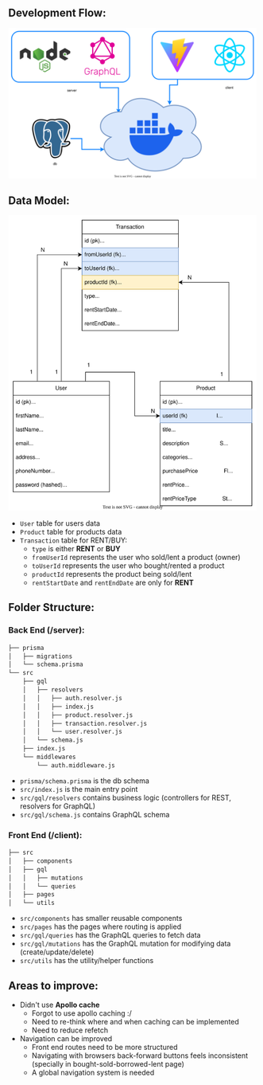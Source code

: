 ## Development Flow:

<img alt="workflow" src="./assets/development-flow.drawio.svg" width="500">

## Data Model:

<img alt="workflow" src="./assets/data-model.drawio.svg" width="500">

- `User` table for users data
- `Product` table for products data
- `Transaction` table for RENT/BUY:
  - `type` is either **RENT** or **BUY**
  - `fromUserId` represents the user who sold/lent a product (owner)
  - `toUserId` represents the user who bought/rented a product
  - `productId` represents the product being sold/lent
  - `rentStartDate` and `rentEndDate` are only for **RENT**

## Folder Structure:

### Back End (/server):

```bash
├── prisma
│   ├── migrations
│   └── schema.prisma
└── src
    ├── gql
    │   ├── resolvers
    │   │   ├── auth.resolver.js
    │   │   ├── index.js
    │   │   ├── product.resolver.js
    │   │   ├── transaction.resolver.js
    │   │   └── user.resolver.js
    │   └── schema.js
    ├── index.js
    └── middlewares
        └── auth.middleware.js
```

- `prisma/schema.prisma` is the db schema
- `src/index.js` is the main entry point
- `src/gql/resolvers` contains business logic (controllers for REST, resolvers for GraphQL)
- `src/gql/schema.js` contains GraphQL schema

### Front End (/client):

```bash
├── src
│   ├── components
│   ├── gql
│   │   ├── mutations
│   │   └── queries
│   ├── pages
│   └── utils
```

- `src/components` has smaller reusable components
- `src/pages` has the pages where routing is applied
- `src/gql/queries` has the GraphQL queries to fetch data
- `src/gql/mutations` has the GraphQL mutation for modifying data (create/update/delete)
- `src/utils` has the utility/helper functions

## Areas to improve:

- Didn't use **Apollo cache**
  - Forgot to use apollo caching :/
  - Need to re-think where and when caching can be implemented
  - Need to reduce refetch
- Navigation can be improved
  - Front end routes need to be more structured
  - Navigating with browsers back-forward buttons feels inconsistent (specially in bought-sold-borrowed-lent page)
  - A global navigation system is needed

